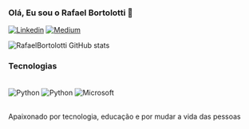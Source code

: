### Olá, Eu sou o Rafael Bortolotti 👋

[![Linkedin](https://img.shields.io/badge/LinkedIn-0077B5?style=for-the-badge&logo=linkedin&logoColor=white)](https://www.linkedin.com/in/rafaelbortolotti/)
[![Medium](https://img.shields.io/badge/Medium-12100E?style=for-the-badge&logo=medium&logoColor=white)](https://medium.com/@bortolotti.email)

![RafaelBortolotti GitHub stats](https://github-readme-stats.vercel.app/api?username=rafaelbortolotti&show_icons=true&theme=radical)

### Tecnologias 

<div style="display: inline_block"><br/>
 
  <img align="center" alt="Python" src="https://img.shields.io/badge/power_bi-F2C811?style=for-the-badge&logo=powerbi&logoColor=black">
  <img align="center" alt="Python" src="https://img.shields.io/badge/Python-3776AB?style=for-the-badge&logo=python&logoColor=white">
  <img align="center" alt="Microsoft" src="https://img.shields.io/badge/Microsoft-666666?style=for-the-badge&logo=microsoft&logoColor=white">
</div><br/>

Apaixonado por tecnologia, educação e por mudar a vida das pessoas




